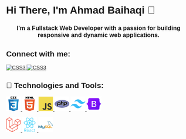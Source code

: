 <!DOCTYPE html>
<html lang="en">
<head>
  <meta charset="UTF-8">
  <meta name="viewport" content="width=device-width, initial-scale=1.0">
  <link rel="stylesheet" href="https://fonts.googleapis.com/css2?family=Poppins:wght@300;400;500;600;700&display=swap">
  <style>
    body {
      font-family: 'Poppins', sans-serif;
    }
  </style>
</head>
<body>
  <h1 align="left">Hi There, I'm Ahmad Baihaqi 👋</h1>
  <h3 align="center">I'm a Fullstack Web Developer with a passion for building responsive and dynamic web applications.</h3>

  <h2 align="left">Connect with me:</h2>
  <p align="left">
   <a href="https://www.w3scsds" target="_blank" rel="noreferrer"> 
      <img src="https://raw.githubusercontent.com/gauravghongde/social-icons/refs/heads/master/SVG/Color/Instagram.svg" alt="CSS3" width="30" height="30"/> 
    </a> 
   <a href="https://www.w3scsds" target="_blank" rel="noreferrer"> 
      <img src="https://raw.githubusercontent.com/gauravghongde/social-icons/refs/heads/master/SVG/Color/LinkedIN.svg" alt="CSS3" width="30" height="30"/> 
    </a> 
  </p>

  <h2 align="left">🚀 Technologies and Tools:</h2>
  <p align="left"> 
    <a href="https://www.w3schools.com/css/" target="_blank" rel="noreferrer"> 
      <img src="https://raw.githubusercontent.com/devicons/devicon/master/icons/css3/css3-original-wordmark.svg" alt="CSS3" width="40" height="40"/> 
    </a> 
    <a href="https://www.w3.org/html/" target="_blank" rel="noreferrer"> 
      <img src="https://raw.githubusercontent.com/devicons/devicon/master/icons/html5/html5-original-wordmark.svg" alt="HTML5" width="40" height="40"/> 
    </a> 
    <a href="https://developer.mozilla.org/en-US/docs/Web/JavaScript" target="_blank" rel="noreferrer"> 
      <img src="https://raw.githubusercontent.com/devicons/devicon/master/icons/javascript/javascript-original.svg" alt="JavaScript" width="40" height="40"/> 
    </a> 
    <a href="https://www.php.net" target="_blank" rel="noreferrer"> 
      <img src="https://raw.githubusercontent.com/devicons/devicon/master/icons/php/php-original.svg" alt="PHP" width="40" height="40"/> 
    </a> 
    <a href="https://tailwindcss.com/" target="_blank" rel="noreferrer"> 
      <img src="https://raw.githubusercontent.com/devicons/devicon/master/icons/tailwindcss/tailwindcss-original.svg" alt="TailwindCSS" width="40" height="40"/> 
    </a>
    <a href="https://getbootstrap.com" target="_blank" rel="noreferrer"> 
      <img src="https://raw.githubusercontent.com/devicons/devicon/master/icons/bootstrap/bootstrap-original.svg" alt="Bootstrap" width="40" height="40"/> 
    </a> 
  </p>

  <p align="left">
    <a href="https://laravel.com/" target="_blank" rel="noreferrer"> 
      <img src="https://raw.githubusercontent.com/devicons/devicon/master/icons/laravel/laravel-original.svg" alt="Laravel" width="40" height="40"/> 
    </a> 
    <a href="https://reactjs.org/" target="_blank" rel="noreferrer"> 
      <img src="https://raw.githubusercontent.com/devicons/devicon/master/icons/react/react-original-wordmark.svg" alt="React" width="40" height="40"/> 
    </a> 
    <a href="https://www.mysql.com/" target="_blank" rel="noreferrer"> 
      <img src="https://raw.githubusercontent.com/devicons/devicon/master/icons/mysql/mysql-original-wordmark.svg" alt="MySQL" width="40" height="40"/> 
    </a> 
  </p>
</body>
</html>
